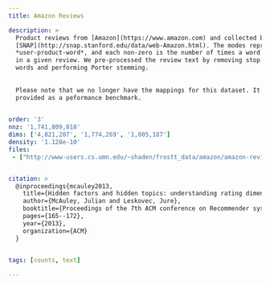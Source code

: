 ```yaml
---
title: Amazon Reviews

description: >
  Product reviews from [Amazon](https://www.amazon.com) and collected by
  [SNAP](http://snap.stanford.edu/data/web-Amazon.html). The modes represent
  *user-product-word*, and each non-zero is the number of times a word appears
  in a given review. We pre-processed the review text by removing stop
  words and performing Porter stemming.
  
  
  Please note that we no longer have the mappings for this dataset. It is
  provided as a peformance benchmark.
  

order: '3'
nnz: '1,741,809,018'
dims: ['4,821,207', '1,774,269', '1,805,187']
density: '1.128e-10'
files:
 - ["http://www-users.cs.umn.edu/~shaden/frostt_data/amazon/amazon-reviews.tns.gz", Amazon-Reviews tensor]


citation: >
  @inproceedings{mcauley2013,
    title={Hidden factors and hidden topics: understanding rating dimensions with review text},
    author={McAuley, Julian and Leskovec, Jure},
    booktitle={Proceedings of the 7th ACM conference on Recommender systems},
    pages={165--172},
    year={2013},
    organization={ACM}
  }
  

tags: [counts, text]

---
```


